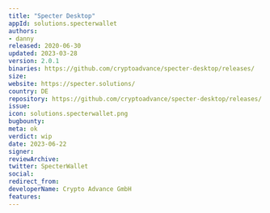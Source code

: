 ```yaml
---
title: "Specter Desktop"
appId: solutions.specterwallet
authors:
- danny
released: 2020-06-30
updated: 2023-03-28
version: 2.0.1
binaries: https://github.com/cryptoadvance/specter-desktop/releases/
size: 
website: https://specter.solutions/
country: DE
repository: https://github.com/cryptoadvance/specter-desktop/releases/
issue: 
icon: solutions.specterwallet.png
bugbounty: 
meta: ok
verdict: wip 
date: 2023-06-22
signer: 
reviewArchive: 
twitter: SpecterWallet
social:
redirect_from:
developerName: Crypto Advance GmbH
features:
--- 
```

